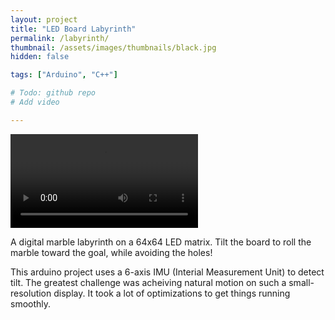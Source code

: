 ```yaml
---
layout: project
title: "LED Board Labyrinth"
permalink: /labyrinth/
thumbnail: /assets/images/thumbnails/black.jpg
hidden: false

tags: ["Arduino", "C++"]

# Todo: github repo
# Add video

---
```


<div class="video-container">
  <video controls name="media">
    <source type="video/mp4" src="/assets/videos/labyrinth.mp4">
  Your browser does not support the video tag.
  </video>
</div>

A digital marble labyrinth on a 64x64 LED matrix.
Tilt the board to roll the marble toward the goal, while avoiding the holes!

This arduino project uses a 6-axis IMU (Interial Measurement Unit) to detect tilt. 
The greatest challenge was acheiving natural motion on such a small-resolution display. It took a lot of optimizations to get things running smoothly.